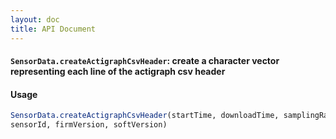```yaml
---
layout: doc
title: API Document
---
```


#### `SensorData.createActigraphCsvHeader`: create a character vector representing each line of the actigraph csv header ####

#### Usage ####

```r
SensorData.createActigraphCsvHeader(startTime, downloadTime, samplingRate,
sensorId, firmVersion, softVersion)
```

